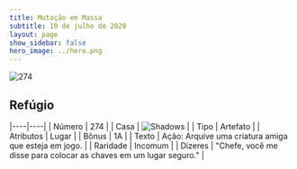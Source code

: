 ```yaml
---
title: Mutação em Massa
subtitle: 10 de julho de 2020
layout: page
show_sidebar: false
hero_image: ../hero.png
---
```


![274](https://cdn.keyforgegame.com/media/card_front/pt/479_274_J2RP8GQ7WXHC_pt.png)

## Refúgio

|----|----|
| Número | 274 |
| Casa | ![Shadows](https://archonarcana.com/images/thumb/e/ee/Shadows.png/22px-Shadows.png "Sombras") |
| Tipo | Artefato |
| Atributos | Lugar |
| Bônus | 1A |
| Texto | Ação: Arquive uma criatura amiga que esteja em jogo. |
| Raridade | Incomum |
| Dizeres | "Chefe, você me disse para colocar as chaves  em um lugar seguro." |
